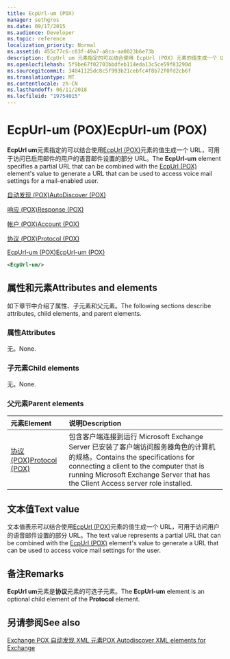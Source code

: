 ```yaml
---
title: EcpUrl-um (POX)
manager: sethgros
ms.date: 09/17/2015
ms.audience: Developer
ms.topic: reference
localization_priority: Normal
ms.assetid: 455c77c6-c03f-49a7-a8ca-aa0023b6e73b
description: EcpUrl um 元素指定的可以结合使用 EcpUrl (POX) 元素的值生成一个 URL，可用于访问已启用邮件的用户的语音邮件设置的部分 URL。
ms.openlocfilehash: 5f9be67f02703bbdfeb114eda13c5ce59f83290d
ms.sourcegitcommit: 34041125dc8c5f993b21cebfc4f8b72f0fd2cb6f
ms.translationtype: MT
ms.contentlocale: zh-CN
ms.lasthandoff: 06/11/2018
ms.locfileid: "19754015"
---
```

# <a name="ecpurl-um-pox"></a><span data-ttu-id="7364f-103">EcpUrl-um (POX)</span><span class="sxs-lookup"><span data-stu-id="7364f-103">EcpUrl-um (POX)</span></span>

<span data-ttu-id="7364f-104">**EcpUrl um**元素指定的可以结合使用[EcpUrl (POX)](ecpurl-pox.md)元素的值生成一个 URL，可用于访问已启用邮件的用户的语音邮件设置的部分 URL。</span><span class="sxs-lookup"><span data-stu-id="7364f-104">The **EcpUrl-um** element specifies a partial URL that can be combined with the [EcpUrl (POX)](ecpurl-pox.md) element's value to generate a URL that can be used to access voice mail settings for a mail-enabled user.</span></span> 
  
[<span data-ttu-id="7364f-105">自动发现 (POX)</span><span class="sxs-lookup"><span data-stu-id="7364f-105">AutoDiscover (POX)</span></span>](autodiscover-pox.md)
  
[<span data-ttu-id="7364f-106">响应 (POX)</span><span class="sxs-lookup"><span data-stu-id="7364f-106">Response (POX)</span></span>](response-pox.md)
  
[<span data-ttu-id="7364f-107">帐户 (POX)</span><span class="sxs-lookup"><span data-stu-id="7364f-107">Account (POX)</span></span>](account-pox.md)
  
[<span data-ttu-id="7364f-108">协议 (POX)</span><span class="sxs-lookup"><span data-stu-id="7364f-108">Protocol (POX)</span></span>](protocol-pox.md)
  
[<span data-ttu-id="7364f-109">EcpUrl-um (POX)</span><span class="sxs-lookup"><span data-stu-id="7364f-109">EcpUrl-um (POX)</span></span>](ecpurl-um-pox.md)
  
```XML
<EcpUrl-um/>
```

## <a name="attributes-and-elements"></a><span data-ttu-id="7364f-110">属性和元素</span><span class="sxs-lookup"><span data-stu-id="7364f-110">Attributes and elements</span></span>

<span data-ttu-id="7364f-111">如下章节中介绍了属性、子元素和父元素。</span><span class="sxs-lookup"><span data-stu-id="7364f-111">The following sections describe attributes, child elements, and parent elements.</span></span>
  
### <a name="attributes"></a><span data-ttu-id="7364f-112">属性</span><span class="sxs-lookup"><span data-stu-id="7364f-112">Attributes</span></span>

<span data-ttu-id="7364f-113">无。</span><span class="sxs-lookup"><span data-stu-id="7364f-113">None.</span></span>
  
### <a name="child-elements"></a><span data-ttu-id="7364f-114">子元素</span><span class="sxs-lookup"><span data-stu-id="7364f-114">Child elements</span></span>

<span data-ttu-id="7364f-115">无。</span><span class="sxs-lookup"><span data-stu-id="7364f-115">None.</span></span>
  
### <a name="parent-elements"></a><span data-ttu-id="7364f-116">父元素</span><span class="sxs-lookup"><span data-stu-id="7364f-116">Parent elements</span></span>

|<span data-ttu-id="7364f-117">**元素**</span><span class="sxs-lookup"><span data-stu-id="7364f-117">**Element**</span></span>|<span data-ttu-id="7364f-118">**说明**</span><span class="sxs-lookup"><span data-stu-id="7364f-118">**Description**</span></span>|
|:-----|:-----|
|[<span data-ttu-id="7364f-119">协议 (POX)</span><span class="sxs-lookup"><span data-stu-id="7364f-119">Protocol (POX)</span></span>](protocol-pox.md) <br/> |<span data-ttu-id="7364f-120">包含客户端连接到运行 Microsoft Exchange Server 已安装了客户端访问服务器角色的计算机的规格。</span><span class="sxs-lookup"><span data-stu-id="7364f-120">Contains the specifications for connecting a client to the computer that is running Microsoft Exchange Server that has the Client Access server role installed.</span></span>  <br/> |
   
## <a name="text-value"></a><span data-ttu-id="7364f-121">文本值</span><span class="sxs-lookup"><span data-stu-id="7364f-121">Text value</span></span>

<span data-ttu-id="7364f-122">文本值表示可以结合使用[EcpUrl (POX)](ecpurl-pox.md)元素的值生成一个 URL，可用于访问用户的语音邮件设置的部分 URL。</span><span class="sxs-lookup"><span data-stu-id="7364f-122">The text value represents a partial URL that can be combined with the [EcpUrl (POX)](ecpurl-pox.md) element's value to generate a URL that can be used to access voice mail settings for the user.</span></span> 
  
## <a name="remarks"></a><span data-ttu-id="7364f-123">备注</span><span class="sxs-lookup"><span data-stu-id="7364f-123">Remarks</span></span>

<span data-ttu-id="7364f-124">**EcpUrl um**元素是**协议**元素的可选子元素。</span><span class="sxs-lookup"><span data-stu-id="7364f-124">The **EcpUrl-um** element is an optional child element of the **Protocol** element.</span></span> 
  
## <a name="see-also"></a><span data-ttu-id="7364f-125">另请参阅</span><span class="sxs-lookup"><span data-stu-id="7364f-125">See also</span></span>



[<span data-ttu-id="7364f-126">Exchange POX 自动发现 XML 元素</span><span class="sxs-lookup"><span data-stu-id="7364f-126">POX Autodiscover XML elements for Exchange</span></span>](pox-autodiscover-xml-elements-for-exchange.md)

